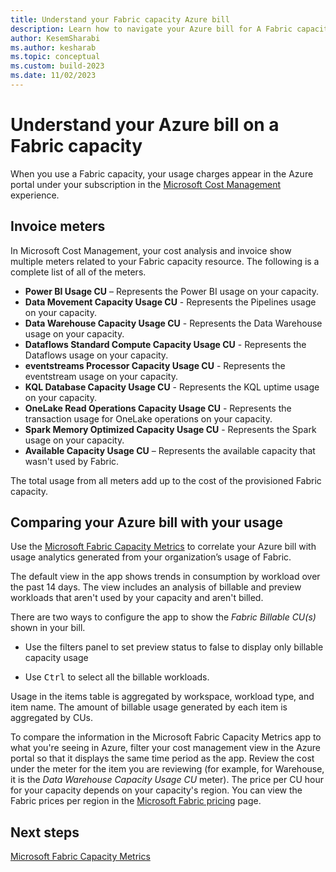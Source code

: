 ```yaml
---
title: Understand your Fabric capacity Azure bill
description: Learn how to navigate your Azure bill for A Fabric capacity.
author: KesemSharabi
ms.author: kesharab
ms.topic: conceptual
ms.custom: build-2023
ms.date: 11/02/2023
---
```


# Understand your Azure bill on a Fabric capacity

When you use a Fabric capacity, your usage charges appear in the Azure portal under your subscription in the [Microsoft Cost Management](/azure/cost-management-billing/cost-management-billing-overview) experience.

## Invoice meters

In Microsoft Cost Management, your cost analysis and invoice show multiple meters related to your Fabric capacity resource. The following is a complete list of all of the meters.

* **Power BI  Usage CU** – Represents the Power BI usage on your capacity.
* **Data Movement Capacity Usage CU** - Represents the Pipelines usage on your capacity.
* **Data Warehouse Capacity Usage CU** - Represents the Data Warehouse usage on your capacity.
* **Dataflows Standard Compute Capacity Usage CU** - Represents the Dataflows usage on your capacity.
* **eventstreams Processor Capacity Usage CU** - Represents the eventstream usage on your capacity.
* **KQL Database Capacity Usage CU** - Represents the KQL uptime usage on your capacity.
* **OneLake Read Operations Capacity Usage CU** - Represents the transaction usage for OneLake operations on your capacity.
* **Spark Memory Optimized Capacity Usage CU** - Represents the Spark usage on your capacity.
* **Available Capacity Usage CU** – Represents the available capacity that wasn't used by Fabric.

The total usage from all meters add up to the cost of the provisioned Fabric capacity.

## Comparing your Azure bill with your usage

Use the [Microsoft Fabric Capacity Metrics](metrics-app-compute-page.md) to correlate your Azure bill with usage analytics generated from your organization’s usage of Fabric.

The default view in the app shows trends in consumption by workload over the past 14 days. The view includes an analysis of billable and preview workloads that aren't used by your capacity and aren't billed.

There are two ways to configure the app to show the *Fabric Billable CU(s)* shown in your bill.

* Use the filters panel to set preview status to false to display only billable capacity usage

* Use <kbd>Ctrl</kbd> to select all the billable workloads.

Usage in the items table is aggregated by workspace, workload type, and item name. The amount of billable usage generated by each item is aggregated by CUs.

To compare the information in the Microsoft Fabric Capacity Metrics app to what you're seeing in Azure, filter your cost management view in the Azure portal so that it displays the same time period as the app. Review the cost under the meter for the item you are reviewing (for example, for Warehouse, it is the _Data Warehouse Capacity Usage CU_ meter). The price per CU hour for your capacity depends on your capacity's region. You can view the Fabric prices per region in the [Microsoft Fabric pricing](https://azure.microsoft.com/pricing/details/microsoft-fabric/) page.

## Next steps

[Microsoft Fabric Capacity Metrics](metrics-app-compute-page.md)
